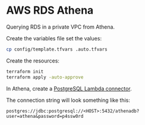 # AWS RDS Athena

Querying RDS in a private VPC from Athena.

Create the variables file set the values:

```sh
cp config/template.tfvars .auto.tfvars
```

Create the resources:

```sh
terraform init
terraform apply -auto-approve
```

In Athena, create a [PostgreSQL Lambda connector][1].

The connection string will look something like this:

```
postgres://jdbc:postgresql://<HOST>:5432/athenadb?user=athena&password=p4ssw0rd
```

[1]: https://docs.aws.amazon.com/athena/latest/ug/connectors-postgresql.html
